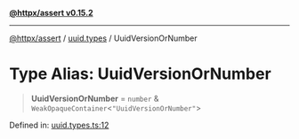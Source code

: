 [**@httpx/assert v0.15.2**](../../README.md)

***

[@httpx/assert](../../README.md) / [uuid.types](../README.md) / UuidVersionOrNumber

# Type Alias: UuidVersionOrNumber

> **UuidVersionOrNumber** = `number` & `WeakOpaqueContainer`\<`"UuidVersionOrNumber"`\>

Defined in: [uuid.types.ts:12](https://github.com/belgattitude/httpx/blob/b6bd279cf69f2d17f3ec46e9618a31cb72744279/packages/assert/src/uuid.types.ts#L12)

